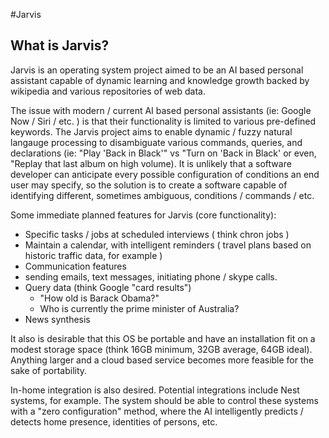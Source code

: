 #Jarvis
## What is Jarvis?
Jarvis is an operating system project aimed to be an AI based personal assistant capable of dynamic learning and knowledge growth backed by wikipedia and various repositories of web data.

The issue with modern / current AI based personal assistants (ie: Google Now / Siri / etc. ) is that their functionality is limited to various pre-defined keywords. The Jarvis project aims to enable dynamic / fuzzy natural langauge processing to disambiguate various commands, queries, and declarations (ie: "Play 'Back in Black'" vs "Turn on 'Back in Black' or even, "Replay that last album on high volume). It is unlikely that a software developer can anticipate every possible configuration of conditions an end user may specify, so the solution is to create a software capable of identifying different, sometimes ambiguous, conditions / commands / etc.

Some immediate planned features for Jarvis (core functionality):

- Specific tasks / jobs at scheduled interviews ( think chron jobs )
- Maintain a calendar, with intelligent reminders ( travel plans based on historic traffic data, for example )
- Communication features
 - sending emails, text messages, initiating phone / skype calls.
- Query data (think Google "card results")
	- "How old is Barack Obama?"
	- Who is currently the prime minister of Australia?
- News synthesis

It also is desirable that this OS be portable and have an installation fit on a modest storage space (think 16GB minimum, 32GB average, 64GB ideal). Anything larger and a cloud based service becomes more feasible for the sake of portability.

In-home integration is also desired. Potential integrations include Nest systems, for example. The system should be able to control these systems with a "zero configuration" method, where the AI intelligently predicts / detects home presence, identities of persons, etc.
